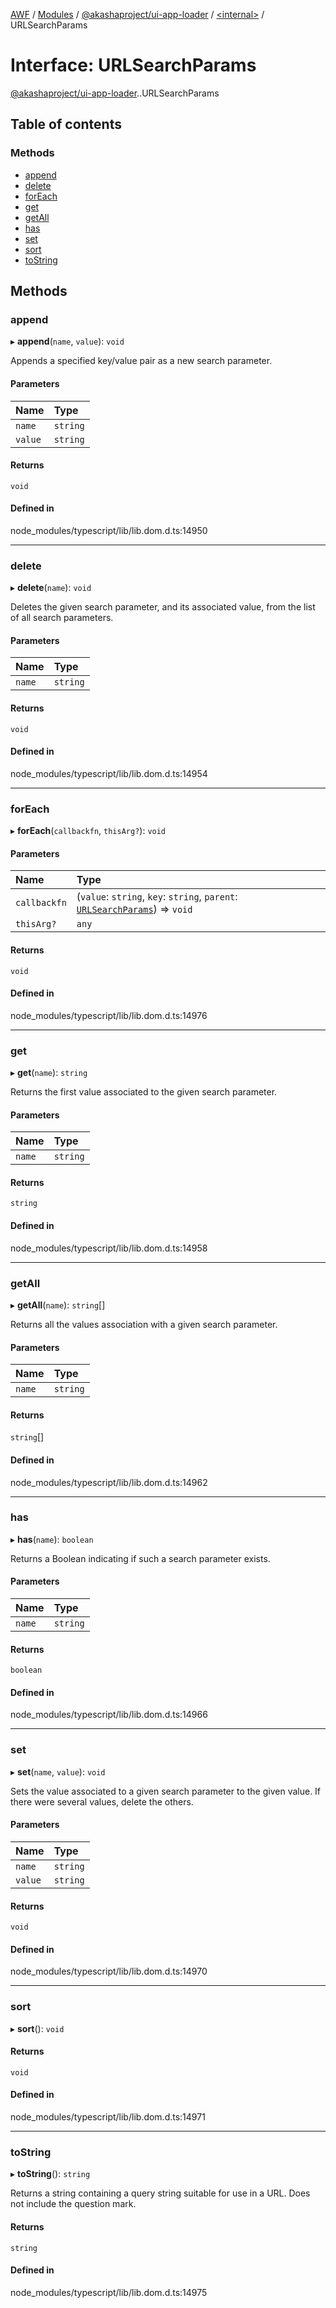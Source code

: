 [AWF](../README.md) / [Modules](../modules.md) / [@akashaproject/ui-app-loader](../modules/akashaproject_ui_app_loader.md) / [<internal\>](../modules/akashaproject_ui_app_loader._internal_.md) / URLSearchParams

# Interface: URLSearchParams

[@akashaproject/ui-app-loader](../modules/akashaproject_ui_app_loader.md).[<internal>](../modules/akashaproject_ui_app_loader._internal_.md).URLSearchParams

## Table of contents

### Methods

- [append](akashaproject_ui_app_loader._internal_.URLSearchParams.md#append)
- [delete](akashaproject_ui_app_loader._internal_.URLSearchParams.md#delete)
- [forEach](akashaproject_ui_app_loader._internal_.URLSearchParams.md#foreach)
- [get](akashaproject_ui_app_loader._internal_.URLSearchParams.md#get)
- [getAll](akashaproject_ui_app_loader._internal_.URLSearchParams.md#getall)
- [has](akashaproject_ui_app_loader._internal_.URLSearchParams.md#has)
- [set](akashaproject_ui_app_loader._internal_.URLSearchParams.md#set)
- [sort](akashaproject_ui_app_loader._internal_.URLSearchParams.md#sort)
- [toString](akashaproject_ui_app_loader._internal_.URLSearchParams.md#tostring)

## Methods

### append

▸ **append**(`name`, `value`): `void`

Appends a specified key/value pair as a new search parameter.

#### Parameters

| Name | Type |
| :------ | :------ |
| `name` | `string` |
| `value` | `string` |

#### Returns

`void`

#### Defined in

node_modules/typescript/lib/lib.dom.d.ts:14950

___

### delete

▸ **delete**(`name`): `void`

Deletes the given search parameter, and its associated value, from the list of all search parameters.

#### Parameters

| Name | Type |
| :------ | :------ |
| `name` | `string` |

#### Returns

`void`

#### Defined in

node_modules/typescript/lib/lib.dom.d.ts:14954

___

### forEach

▸ **forEach**(`callbackfn`, `thisArg?`): `void`

#### Parameters

| Name | Type |
| :------ | :------ |
| `callbackfn` | (`value`: `string`, `key`: `string`, `parent`: [`URLSearchParams`](../modules/akashaproject_ui_app_loader._internal_.md#urlsearchparams)) => `void` |
| `thisArg?` | `any` |

#### Returns

`void`

#### Defined in

node_modules/typescript/lib/lib.dom.d.ts:14976

___

### get

▸ **get**(`name`): `string`

Returns the first value associated to the given search parameter.

#### Parameters

| Name | Type |
| :------ | :------ |
| `name` | `string` |

#### Returns

`string`

#### Defined in

node_modules/typescript/lib/lib.dom.d.ts:14958

___

### getAll

▸ **getAll**(`name`): `string`[]

Returns all the values association with a given search parameter.

#### Parameters

| Name | Type |
| :------ | :------ |
| `name` | `string` |

#### Returns

`string`[]

#### Defined in

node_modules/typescript/lib/lib.dom.d.ts:14962

___

### has

▸ **has**(`name`): `boolean`

Returns a Boolean indicating if such a search parameter exists.

#### Parameters

| Name | Type |
| :------ | :------ |
| `name` | `string` |

#### Returns

`boolean`

#### Defined in

node_modules/typescript/lib/lib.dom.d.ts:14966

___

### set

▸ **set**(`name`, `value`): `void`

Sets the value associated to a given search parameter to the given value. If there were several values, delete the others.

#### Parameters

| Name | Type |
| :------ | :------ |
| `name` | `string` |
| `value` | `string` |

#### Returns

`void`

#### Defined in

node_modules/typescript/lib/lib.dom.d.ts:14970

___

### sort

▸ **sort**(): `void`

#### Returns

`void`

#### Defined in

node_modules/typescript/lib/lib.dom.d.ts:14971

___

### toString

▸ **toString**(): `string`

Returns a string containing a query string suitable for use in a URL. Does not include the question mark.

#### Returns

`string`

#### Defined in

node_modules/typescript/lib/lib.dom.d.ts:14975
